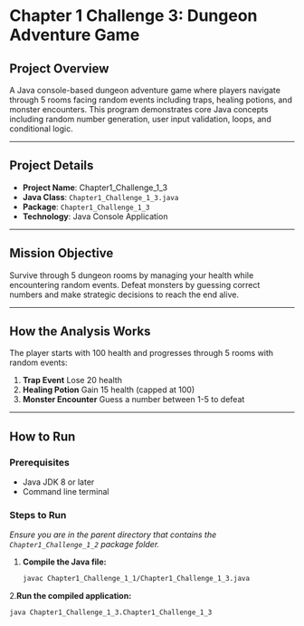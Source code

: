  # Chapter 1 Challenge 3: Dungeon Adventure Game
##  Project Overview
  A Java console-based dungeon adventure game where players navigate through 5 rooms facing random events including traps, healing potions, and monster encounters. This program demonstrates core Java concepts including random number generation, user input validation, loops, and conditional logic.
***

## Project Details
- **Project Name**: Chapter1_Challenge_1_3
- **Java Class**: `Chapter1_Challenge_1_3.java`
- **Package**: `Chapter1_Challenge_1_3`
- **Technology**: Java Console Application

***

##  Mission Objective
  Survive through 5 dungeon rooms by managing your health while encountering random events. Defeat monsters by guessing correct numbers and make strategic decisions to reach the end alive.

***

## How the Analysis Works
 The player starts with 100 health and progresses through 5 rooms with random events:
1. **Trap Event**   Lose 20 health
2. **Healing Potion**   Gain 15 health (capped at 100)
3. **Monster Encounter**    Guess a number between 1-5 to defeat

***

##  How to Run

### Prerequisites
- Java JDK 8 or later
- Command line terminal

### Steps to Run
*Ensure you are in the parent directory that contains the `Chapter1_Challenge_1_2` package folder.*

1. **Compile the Java file:**
   ```bash
   javac Chapter1_Challenge_1_1/Chapter1_Challenge_1_3.java
2.**Run the compiled application:**

   ```Bash
java Chapter1_Challenge_1_3.Chapter1_Challenge_1_3